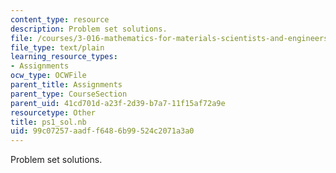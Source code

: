 ```yaml
---
content_type: resource
description: Problem set solutions.
file: /courses/3-016-mathematics-for-materials-scientists-and-engineers-fall-2005/99c07257aadff6486b99524c2071a3a0_ps1_sol.nb
file_type: text/plain
learning_resource_types:
- Assignments
ocw_type: OCWFile
parent_title: Assignments
parent_type: CourseSection
parent_uid: 41cd701d-a23f-2d39-b7a7-11f15af72a9e
resourcetype: Other
title: ps1_sol.nb
uid: 99c07257-aadf-f648-6b99-524c2071a3a0
---
```

Problem set solutions.